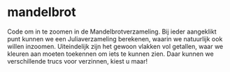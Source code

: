# mandelbrot
Code om in te zoomen in de Mandelbrotverzameling.
Bij ieder aangeklikt punt kunnen we een Juliaverzameling berekenen, waarin we natuurlijk ook willen inzoomen.
Uiteindelijk zijn het gewoon vlakken vol getallen, waar we kleuren aan moeten toekennen om iets te kunnen zien. 
Daar kunnen we verschillende trucs voor verzinnen, kiest u maar! 
